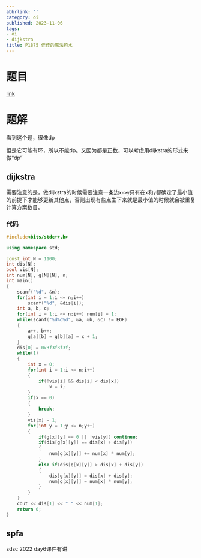 ```yaml
---
abbrlink: ''
category: oi
published: 2023-11-06
tags:
- oi
- dijkstra
title: P1875 佳佳的魔法药水
---
```

# 题目

[link](https://www.luogu.com.cn/problem/P1875)

# 题解

看到这个题，很像dp

但是它可能有环，所以不能dp。又因为都是正数，可以考虑用dijkstra的形式来做“dp”

## dijkstra

需要注意的是，做dijkstra的时候需要注意一条边`x->y`只有在`x`和`y`都确定了最小值的前提下才能够更新其他点，否则出现有些点生下来就是最小值的时候就会被重复计算方案数目。

### 代码

```cpp
#include<bits/stdc++.h>

using namespace std;

const int N = 1100;
int dis[N];
bool vis[N];
int num[N], g[N][N], n;
int main()
{
	scanf("%d", &n);
	for(int i = 1;i <= n;i++)
		scanf("%d", &dis[i]);
	int a, b, c;
	for(int i = 1;i <= n;i++) num[i] = 1;
	while(scanf("%d%d%d", &a, &b, &c) != EOF)
	{
		a++, b++;
		g[a][b] = g[b][a] = c + 1;
	}
	dis[0] = 0x3f3f3f3f;
	while(1)
	{
		int x = 0;
		for(int i = 1;i <= n;i++)
		{
			if(!vis[i] && dis[i] < dis[x])
				x = i;
		}
		if(x == 0)
		{
			break;
		}
		vis[x] = 1;
		for(int y = 1;y <= n;y++)
		{
			if(g[x][y] == 0 || !vis[y]) continue;
			if(dis[g[x][y]] == dis[x] + dis[y])
			{
				num[g[x][y]] += num[x] * num[y];
			}
			else if(dis[g[x][y]] > dis[x] + dis[y])
			{
				dis[g[x][y]] = dis[x] + dis[y];
				num[g[x][y]] = num[x] * num[y];
			}
		}
	}
	cout << dis[1] << " " << num[1];
	return 0;
}
```

## spfa

sdsc 2022 day6课件有讲

